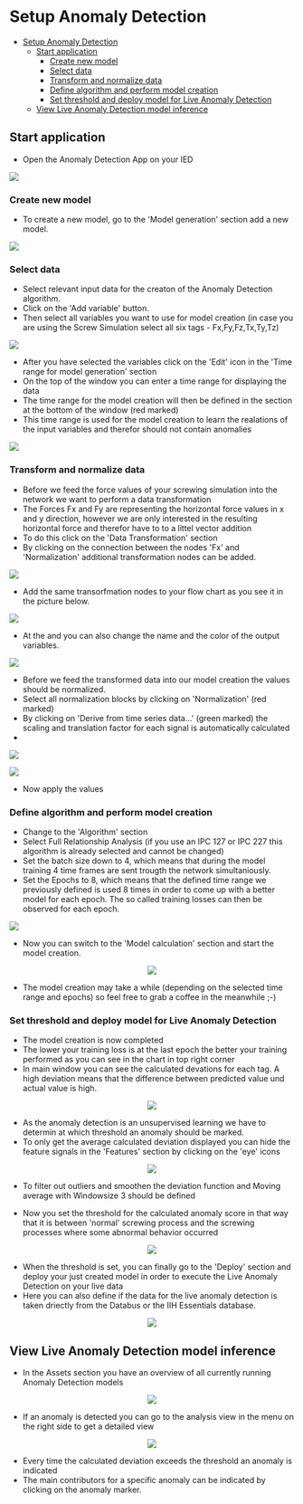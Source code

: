 # Setup Anomaly Detection

- [Setup Anomaly Detection](#setup-anomaly-detection)
  - [Start application](#start-application)
    - [Create new model](#create-new-model)
    - [Select data](#select-data)
    - [Transform and normalize data](#transform-and-normalize-data)
    - [Define algorithm and perform model creation](#define-algorithm-and-perform-model-creation)
    - [Set threshold and deploy model for Live Anomaly Detection](#set-threshold-and-deploy-model-for-live-anomaly-detection)
  - [View Live Anomaly Detection model inference](#view-live-anomaly-detection-model-inference)
  

  
## Start application

- Open the Anomaly Detection App on your IED

<p align="left"><kbd><img src="graphics/01AD_HomeScreen.PNG" /></kbd></p>

### Create new model 

- To create a new model, go to the 'Model generation' section add a new model.

<p align="left"><kbd><img src="graphics/02NewModel.PNG" /></kbd></p>

### Select data

- Select relevant input data for the creaton of the Anomaly Detection algorithm. 
- Click on the 'Add variable' button.
- Then select all variables you want to use for model creation (in case you are using the Screw Simulation select all six tags - Fx,Fy,Fz,Tx,Ty,Tz)

<p align="left"><kbd><img src="graphics/03SelectVariables.PNG" /></kbd></p>

- After you have selected the variables click on the 'Edit' icon in the 'Time range for model generation' section
- On the top of the window you can enter a time range for displaying the data
- The time range for the model creation will then be defined in the section at the bottom of the window (red marked)
- This time range is used for the model creation to learn the realations of the input variables and therefor should not contain anomalies
  
<p align="left"><kbd><img src="graphics/04SetTimeRange.PNG" /></kbd></p>

### Transform and normalize data
- Before we feed the force values of your screwing simulation into the network we want to perform a data transformation 
- The Forces Fx and Fy are representing the horizontal force values in x and y direction, however we are only interested in the resulting horizontal force and therefor have to to a littel vector addition
- To do this click on the 'Data Transformation' section
- By clicking on the connection between the nodes 'Fx' and 'Normalization' additional transformation nodes can be added.

<p align="left"><kbd><img src="graphics/05DataTransformation.PNG" /></kbd></p>

- Add the same transorfmation nodes to your flow chart as you see it in the picture below.

<p align="left"><kbd><img src="graphics/18VariableFlow.PNG" /></kbd></p>

- At the and you can also change the name and the color of the output variables.

<p align="left"><kbd><img src="graphics/15ChangeColor.PNG" /></kbd></p>

- Before we feed the transformed data into our model creation the values should be normalized. 
- Select all normalization blocks by clicking on 'Normalization' (red marked)
- By clicking on 'Derive from time series data...' (green marked) the scaling and translation factor for each signal is automatically calculated
- 
<p align="left"><kbd><img src="graphics/06SelectNormalizationBlocks.PNG" /></kbd></p>

<p align="left"><kbd><img src="graphics/07CalculatedNormalization.PNG" /></kbd></p>

- Now apply the values

### Define algorithm and perform model creation

- Change to the 'Algorithm' section
- Select Full Relationship Analysis (if you use an IPC 127 or IPC 227 this algorithm is already selected and cannot be changed)
- Set the batch size down to 4, which means that during the model training 4 time frames are sent trougth the network simultaniously.
- Set the Epochs to 8, which means that the defined time range we previously defined is used 8 times in order to come up with a better model for each epoch. The so called training losses can then be observed for each epoch.

<p align="left"><kbd><img src="graphics/08AlgorithmSetting.PNG" /></kbd></p>

- Now you can switch to the 'Model calculation' section and start the model creation. 

<p align="center"><kbd><img src="graphics/09ClacProcess.PNG" /></kbd></p>

- The model creation may take a while (depending on the selected time range and epochs) so feel free to grab a coffee in the meanwhile ;-)

### Set threshold and deploy model for Live Anomaly Detection

- The model creation is now completed 
- The lower your training loss is at the last epoch the better your training performed as you can see in the chart in top right corner 
- In main window you can see the calculated devations for each tag. A high deviation means that the difference between predicted value und actual value is high. 
  
<p align="center"><kbd><img src="graphics/10TrainResults.PNG" /></kbd></p>

- As the anomaly detection is an unsupervised learning we have to determin at which threshold an anomaly should be marked.  
- To only get the average calculated deviation displayed you can hide the feature signals in the 'Features' section by clicking on the 'eye' icons

<p align="center"><kbd><img src="graphics/16HideFeatures.PNG" /></kbd></p>

- To filter out outliers and smoothen the deviation function and Moving average with Windowsize 3 should be defined

- Now you set the threshold for the calculated anomaly score in that way that it is between 'normal' screwing process and the screwing processes where some abnormal behavior occurred
  
<p align="center"><kbd><img src="graphics/11DeviationDetails.PNG" /></kbd></p>

- When the threshold is set, you can finally go to the 'Deploy' section and deploy your just created model in order to execute the Live Anomaly Detection on your live data
- Here you can also define if the data for the live anomaly detection is taken driectly from the Databus or the IIH Essentials database.

<p align="center"><kbd><img src="graphics/12DeployModel.PNG" /></kbd></p>


## View Live Anomaly Detection model inference

- In the Assets section you have an overview of all currently running Anomaly Detection models

<p align="center"><kbd><img src="graphics/13AssetOverview.PNG" /></kbd></p>

- If an anomaly is detected you can go to the analysis view in the menu on the right side to get a detailed view

<p align="center"><kbd><img src="graphics/14AnomalyView.PNG" /></kbd></p>

- Every time the calculated deviation exceeds the threshold an anomaly is indicated
- The main contributors for a specific anomaly can be indicated by clicking on the anomaly marker.

